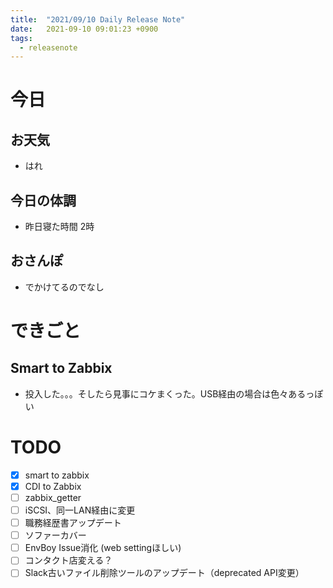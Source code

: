 ```yaml
---
title:  "2021/09/10 Daily Release Note"
date:   2021-09-10 09:01:23 +0900
tags:
  - releasenote
---
```

# 今日

## お天気

* はれ

## 今日の体調

* 昨日寝た時間 2時

## おさんぽ

* でかけてるのでなし

# できごと

## Smart to Zabbix

* 投入した。。。そしたら見事にコケまくった。USB経由の場合は色々あるっぽい

# TODO 

- [x] smart to zabbix
- [x] CDI to Zabbix
- [ ] zabbix_getter
- [ ] iSCSI、同一LAN経由に変更
- [ ] 職務経歴書アップデート
- [ ] ソファーカバー
- [ ] EnvBoy Issue消化 (web settingほしい)
- [ ] コンタクト店変える？
- [ ] Slack古いファイル削除ツールのアップデート（deprecated API変更）
